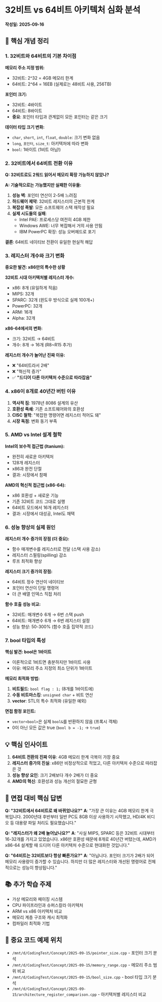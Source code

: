 # 32비트 vs 64비트 아키텍처 심화 분석

**작성일: 2025-09-16**

## 📌 핵심 개념 정리

### 1. 32비트와 64비트의 기본 차이점

**메모리 주소 지정 범위:**
- 32비트: 2^32 = 4GB 메모리 한계
- 64비트: 2^64 = 16EB (실제로는 48비트 사용, 256TB)

**포인터 크기:**
- 32비트: 4바이트
- 64비트: 8바이트
- **중요**: 포인터 타입과 관계없이 모든 포인터는 같은 크기

**데이터 타입 크기 변화:**
- `char`, `short`, `int`, `float`, `double`: 크기 변화 없음
- `long`, `포인터`, `size_t`: 아키텍처에 따라 변화
- `bool`: 1바이트 (1비트 아님!)

### 2. 32비트에서 64비트 전환 이유

**Q: 32비트로도 2워드 읽어서 메모리 확장 가능하지 않았나?**

**A: 기술적으로는 가능했지만 실패한 이유들:**

1. **성능 벽**: 포인터 연산이 2-5배 느려짐
2. **하드웨어 제약**: 32비트 레지스터의 근본적 한계
3. **복잡성 폭발**: 모든 소프트웨어 스택 재작성 필요
4. **실제 시도들의 실패**:
   - Intel PAE: 프로세스당 여전히 4GB 제한
   - Windows AWE: 너무 복잡해서 거의 사용 안됨
   - IBM PowerPC 확장: 성능 오버헤드로 포기

**결론**: 64비트 네이티브 전환이 유일한 현실적 해답

### 3. 레지스터 개수와 크기 변화

**중요한 발견: x86만의 특수한 상황**

**32비트 시대 아키텍처별 레지스터 개수:**
- x86: 8개 (유일하게 적음)
- MIPS: 32개
- SPARC: 32개 (윈도우 방식으로 실제 100개+)
- PowerPC: 32개
- ARM: 16개
- Alpha: 32개

**x86-64에서의 변화:**
- 크기: 32비트 → 64비트
- 개수: 8개 → 16개 (R8~R15 추가)

**레지스터 개수가 늘어난 진짜 이유:**
- ❌ "64비트라서 2배"
- ❌ "혁신적 증가"  
- ✅ **"드디어 다른 아키텍처 수준으로 따라잡음"**

### 4. x86이 8개로 40년간 버틴 이유

1. **역사적 짐**: 1978년 8086 설계의 유산
2. **호환성 족쇄**: 기존 소프트웨어와의 호환성
3. **CISC 철학**: "복잡한 명령어면 레지스터 적어도 돼"
4. **시장 독점**: 변화 동기 부족

### 5. AMD vs Intel 설계 철학

**Intel의 보수적 접근법 (Itanium):**
- 완전히 새로운 아키텍처
- 128개 레지스터
- x86과 완전 단절
- 결과: 시장에서 참패

**AMD의 혁신적 접근법 (x86-64):**
- x86 호환성 + 새로운 기능
- 기존 32비트 코드 그대로 실행
- 64비트 모드에서 16개 레지스터
- 결과: 시장에서 대성공, Intel도 채택

### 6. 성능 향상의 실제 원인

**레지스터 개수 증가의 장점 (더 중요):**
- 함수 매개변수를 레지스터로 전달 (스택 사용 감소)
- 레지스터 스필링(spilling) 감소
- 루프 최적화 향상

**레지스터 크기 증가의 장점:**
- 64비트 정수 연산이 네이티브
- 포인터 연산이 단일 명령어
- 더 큰 배열 인덱스 직접 처리

**함수 호출 성능 비교:**
- 32비트: 매개변수 6개 → 6번 스택 push
- 64비트: 매개변수 6개 → 6번 레지스터 설정
- 성능 향상: 50-300% (함수 호출 집약적 코드)

### 7. bool 타입의 특성

**핵심 발견: bool은 1바이트**
- 이론적으로 1비트면 충분하지만 1바이트 사용
- 이유: 메모리 주소 지정의 최소 단위가 1바이트

**메모리 최적화 방법:**
1. **비트필드**: `bool flag : 1;` (8개를 1바이트에)
2. **수동 비트마스킹**: `unsigned char` + 비트 연산
3. **vector<bool>**: STL의 특수 최적화 (유일한 예외)

**면접 함정 포인트:**
- `vector<bool>`은 실제 `bool&`를 반환하지 않음 (프록시 객체)
- 0이 아닌 모든 값은 true (`bool b = -1;` → `true`)

## 💡 핵심 인사이트

1. **64비트 전환의 진짜 이유**: 4GB 메모리 한계 극복이 가장 중요
2. **레지스터 증가의 진실**: x86만 비정상적으로 적었고, 다른 아키텍처 수준으로 따라잡은 것
3. **성능 향상 요인**: 크기 2배보다 개수 2배가 더 중요
4. **AMD의 혁신**: 호환성과 성능 개선의 절묘한 균형

## 🎯 면접 대비 핵심 답변

**Q: "32비트에서 64비트로 왜 바뀌었나요?"**
**A**: "가장 큰 이유는 4GB 메모리 한계 극복입니다. 2000년대 후반부터 일반 PC도 8GB 이상 사용하기 시작했고, HD/4K 비디오 등 대용량 파일 처리도 필요했습니다."

**Q: "레지스터가 왜 2배 늘어났나요?"**
**A**: "사실 MIPS, SPARC 등은 32비트 시대부터 16-32개를 가지고 있었습니다. x86만 호환성 때문에 8개로 40년간 버텼는데, AMD가 x86-64 설계할 때 드디어 다른 아키텍처 수준으로 현대화한 것입니다."

**Q: "64비트는 32비트보다 항상 빠른가요?"**
**A**: "아닙니다. 포인터 크기가 2배가 되어 메모리 사용량이 증가할 수 있습니다. 하지만 더 많은 레지스터와 개선된 명령어로 전체적으로는 성능이 향상됩니다."

## 📚 추가 학습 주제

- 가상 메모리와 페이징 시스템
- CPU 파이프라인과 슈퍼스칼라 아키텍처
- ARM vs x86 아키텍처 비교
- 메모리 계층 구조와 캐시 최적화
- 컴파일러 최적화 기법

## 📝 중요 코드 예제 위치

- `/mnt/d/CodingTest/Concept/2025-09-15/pointer_size.cpp` - 포인터 크기 분석
- `/mnt/d/CodingTest/Concept/2025-09-15/memory_range.cpp` - 메모리 주소 범위 비교
- `/mnt/d/CodingTest/Concept/2025-09-15/bool_size.cpp` - bool 타입 크기 분석
- `/mnt/d/CodingTest/Concept/2025-09-15/architecture_register_comparison.cpp` - 아키텍처별 레지스터 비교
